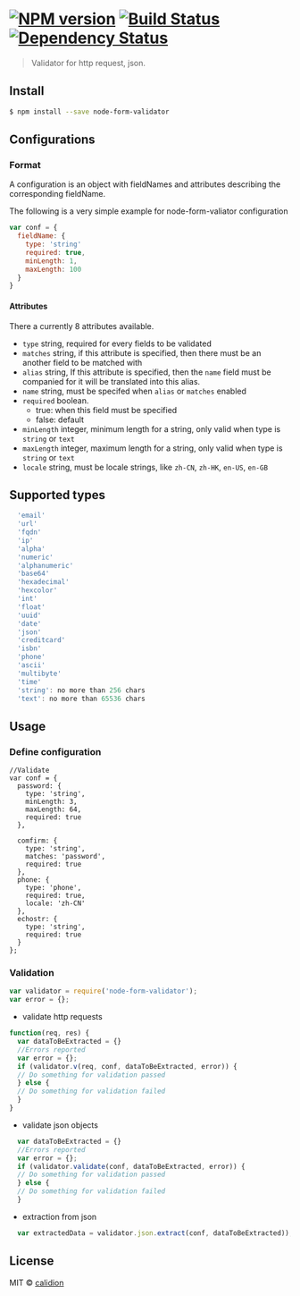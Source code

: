 #  [![NPM version][npm-image]][npm-url] [![Build Status][travis-image]][travis-url] [![Dependency Status][daviddm-image]][daviddm-url]

> Validator for http request, json.


## Install

```sh
$ npm install --save node-form-validator
```


## Configurations

### Format

A configuration is an object with fieldNames and attributes describing the corresponding fieldName.

The following is a very simple example for node-form-valiator configuration

```js
var conf = {
  fieldName: {
    type: 'string'
    required: true,
    minLength: 1,
    maxLength: 100
  }
}
```
#### Attributes

There a currently 8 attributes available.

- <code>type</code>
    string, required for every fields to be validated
- <code>matches</code>
    string, if this attribute is specified, then there must be an another field to be matched with
- <code>alias</code>
    string, If this attribute is specified, then the <code>name</code> field must be companied for it will be translated into this alias.    
- <code>name</code> string, must be specifed when <code>alias</code> or <code>matches</code> enabled
- <code>required</code> boolean.
    * true: when this field must be specified
    * false: default
- <code>minLength</code> integer, minimum length for a string, only valid when type is <code>string</code> or <code>text</code>
- <code>maxLength</code> integer, maximum length for a string, only valid when type is <code>string</code> or <code>text</code>
- <code>locale</code> string, must be locale strings, like <code>zh-CN</code>, <code>zh-HK</code>, <code>en-US</code>, <code>en-GB</code>

## Supported types

```js
  'email'
  'url'
  'fqdn'
  'ip'
  'alpha'
  'numeric'
  'alphanumeric'
  'base64'
  'hexadecimal'
  'hexcolor'
  'int'
  'float'
  'uuid'
  'date'
  'json'
  'creditcard'
  'isbn'
  'phone'
  'ascii'
  'multibyte'
  'time'
  'string': no more than 256 chars
  'text': no more than 65536 chars
```

## Usage

### Define configuration

    //Validate
    var conf = {
      password: {
        type: 'string',
        minLength: 3,
        maxLength: 64,
        required: true
      },

      comfirm: {
        type: 'string',
        matches: 'password',
        required: true
      },
      phone: {
        type: 'phone',
        required: true,
        locale: 'zh-CN'  
      },
      echostr: {
        type: 'string',
        required: true
      }
    };

### Validation

```js
var validator = require('node-form-validator');
var error = {};
```


- validate http requests

```js
function(req, res) {
  var dataToBeExtracted = {}
  //Errors reported
  var error = {};
  if (validator.v(req, conf, dataToBeExtracted, error)) {
  // Do something for validation passed
  } else {
  // Do something for validation failed
  }
}
```

- validate json objects

```js
  var dataToBeExtracted = {}
  //Errors reported
  var error = {};
  if (validator.validate(conf, dataToBeExtracted, error)) {
  // Do something for validation passed
  } else {
  // Do something for validation failed
  }
```

- extraction from json

```js
  var extractedData = validator.json.extract(conf, dataToBeExtracted));
```


## License

MIT © [calidion](blog.3gcnbeta.com)


[npm-image]: https://badge.fury.io/js/node-form-validator.svg
[npm-url]: https://npmjs.org/package/node-form-validator
[travis-image]: https://travis-ci.org/JSSDKCN/node-form-validator.svg?branch=master
[travis-url]: https://travis-ci.org/JSSDKCN/node-form-validator
[daviddm-image]: https://david-dm.org/JSSDKCN/node-form-validator.svg?theme=shields.io
[daviddm-url]: https://david-dm.org/JSSDKCN/node-form-validator
